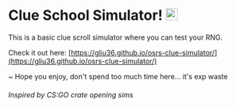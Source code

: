 # Clue School Simulator! <img src="https://vignette.wikia.nocookie.net/2007scape/images/d/df/Clue_scroll_detail.png/revision/latest?cb=20160510035736" height="24" width="24">


This is a basic clue scroll simulator where you can test your RNG.

Check it out here: [https://gliu36.github.io/osrs-clue-simulator/](https://gliu36.github.io/osrs-clue-simulator/)

  
~ Hope you enjoy, don't spend too much time here... it's exp waste

###### Inspired by CS:GO crate opening sims